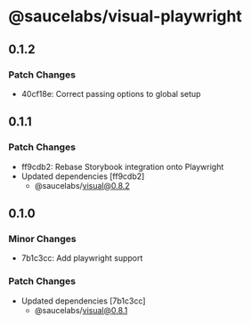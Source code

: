 # @saucelabs/visual-playwright

## 0.1.2

### Patch Changes

- 40cf18e: Correct passing options to global setup

## 0.1.1

### Patch Changes

- ff9cdb2: Rebase Storybook integration onto Playwright
- Updated dependencies [ff9cdb2]
  - @saucelabs/visual@0.8.2

## 0.1.0

### Minor Changes

- 7b1c3cc: Add playwright support

### Patch Changes

- Updated dependencies [7b1c3cc]
  - @saucelabs/visual@0.8.1
